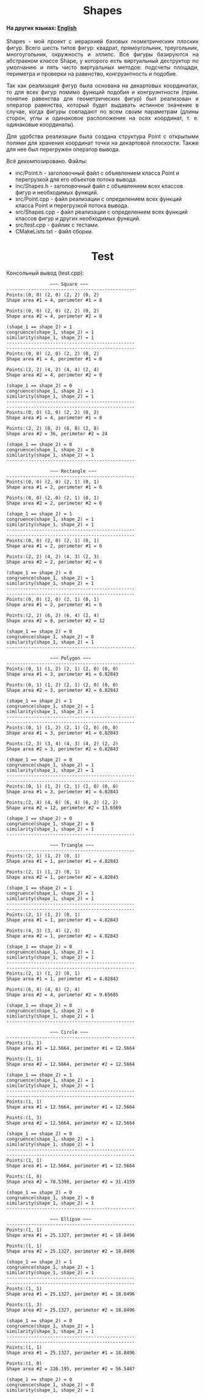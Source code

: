 <h1 align="center">Shapes</h1>
<h4>На других языках: <a href="https://github.com/AlferovKirill/Study/blob/main/Shapes/README.md">English</a></h4>

<p align="justify">Shapes - мой проект с иерархией базовых геометрических плоских фигур. Всего шесть типов фигур: квадрат, прямоугольник, треугольник, многоугольник, окружность и эллипс. Все фигуры базируются на абстракном классе Shape, у которого есть виртуальный деструктор по умолчанию и пять чисто виртуальных методов: подсчеты площади, периметра и проверки на равенство, конгруэнтность и подобие.</p>

<p align="justify">Так как реализация фигур была основана на декартовых координатах, то для всех фигур помимо функций подобия и конгруэнтности (прим. понятие равенства для геометрических фигур)  был реализован и оператор равенства, который будет выдавать истинное значение в случае, когда фигуры совпадают по всем своим параметрам (длины сторон, углы и одинаковое расположение на осях координат, т. е. одинаковые координаты).</p>

<p align="justify">Для удобства реализации была создана структура Point с открытыми полями для хранения координат точки на декартовой плоскости. Также для нее был перегружен оператор вывода.</p>

<p align="justify">Всё декомпозировано. Файлы:</p>
<ul>
  <li>inc/Point.h - заголовочный файл с объявлением класса Point и перегрузкой для его объектов потока вывода.</li>
  <li>inc/Shapes.h - заголовочный файл с объявлением всех классов фигур и необходимых функций.</li>
  <li>src/Point.cpp - файл реализации с определением всех функций класса Point и перегрузкой потока вывода.</li>
  <li>src/Shapes.cpp - файл реализации с определением всех функций классов фигур и других необходимых функций.</li>
  <li>src/test.cpp - файлик с тестами.</li>
  <li>CMakeLists.txt - файл сборки.</li>
</ul>

<h1 align="center">Test</h1>
<p align="justify">Консольный вывод (test.cpp):</p>

```
                ~~~ Square ~~~
-----------------------------------------------
Points:(0, 0) (2, 0) (2, 2) (0, 2)
Shape area #1 = 4, perimeter #1 = 8

Points:(0, 0) (2, 0) (2, 2) (0, 2)
Shape area #2 = 4, perimeter #2 = 8

(shape_1 == shape_2) = 1
congruence(shape_1, shape_2) = 1
similarity(shape_1, shape_2) = 1
-----------------------------------------------
-----------------------------------------------
Points:(0, 0) (2, 0) (2, 2) (0, 2)
Shape area #1 = 4, perimeter #1 = 8

Points:(2, 2) (4, 2) (4, 4) (2, 4)
Shape area #2 = 4, perimeter #2 = 8

(shape_1 == shape_2) = 0
congruence(shape_1, shape_2) = 1
similarity(shape_1, shape_2) = 1
-----------------------------------------------
-----------------------------------------------
Points:(0, 0) (2, 0) (2, 2) (0, 2)
Shape area #1 = 4, perimeter #1 = 8

Points:(2, 2) (8, 2) (8, 8) (2, 8)
Shape area #2 = 36, perimeter #2 = 24

(shape_1 == shape_2) = 0
congruence(shape_1, shape_2) = 0
similarity(shape_1, shape_2) = 1
-----------------------------------------------

                ~~~ Rectangle ~~~
-----------------------------------------------
Points:(0, 0) (2, 0) (2, 1) (0, 1)
Shape area #1 = 2, perimeter #1 = 6

Points:(0, 0) (2, 0) (2, 1) (0, 1)
Shape area #2 = 2, perimeter #2 = 6

(shape_1 == shape_2) = 1
congruence(shape_1, shape_2) = 1
similarity(shape_1, shape_2) = 1
-----------------------------------------------
-----------------------------------------------
Points:(0, 0) (2, 0) (2, 1) (0, 1)
Shape area #1 = 2, perimeter #1 = 6

Points:(2, 2) (4, 2) (4, 3) (2, 3)
Shape area #2 = 2, perimeter #2 = 6

(shape_1 == shape_2) = 0
congruence(shape_1, shape_2) = 1
similarity(shape_1, shape_2) = 1
-----------------------------------------------
-----------------------------------------------
Points:(0, 0) (2, 0) (2, 1) (0, 1)
Shape area #1 = 2, perimeter #1 = 6

Points:(2, 2) (6, 2) (6, 4) (2, 4)
Shape area #2 = 8, perimeter #2 = 12

(shape_1 == shape_2) = 0
congruence(shape_1, shape_2) = 0
similarity(shape_1, shape_2) = 1
-----------------------------------------------

                ~~~ Polygon ~~~
-----------------------------------------------
Points:(0, 1) (1, 2) (2, 1) (2, 0) (0, 0)
Shape area #1 = 3, perimeter #1 = 6.82843

Points:(0, 1) (1, 2) (2, 1) (2, 0) (0, 0)
Shape area #2 = 3, perimeter #2 = 6.82843

(shape_1 == shape_2) = 1
congruence(shape_1, shape_2) = 1
similarity(shape_1, shape_2) = 1
-----------------------------------------------
-----------------------------------------------
Points:(0, 1) (1, 2) (2, 1) (2, 0) (0, 0)
Shape area #1 = 3, perimeter #1 = 6.82843

Points:(2, 3) (3, 4) (4, 3) (4, 2) (2, 2)
Shape area #2 = 3, perimeter #2 = 6.82843

(shape_1 == shape_2) = 0
congruence(shape_1, shape_2) = 1
similarity(shape_1, shape_2) = 1
-----------------------------------------------
-----------------------------------------------
Points:(0, 1) (1, 2) (2, 1) (2, 0) (0, 0)
Shape area #1 = 3, perimeter #1 = 6.82843

Points:(2, 4) (4, 6) (6, 4) (6, 2) (2, 2)
Shape area #2 = 12, perimeter #2 = 13.6569

(shape_1 == shape_2) = 0
congruence(shape_1, shape_2) = 0
similarity(shape_1, shape_2) = 1
-----------------------------------------------

                ~~~ Triangle ~~~
-----------------------------------------------
Points:(2, 1) (1, 2) (0, 1)
Shape area #1 = 1, perimeter #1 = 4.82843

Points:(2, 1) (1, 2) (0, 1)
Shape area #2 = 1, perimeter #2 = 4.82843

(shape_1 == shape_2) = 1
congruence(shape_1, shape_2) = 1
similarity(shape_1, shape_2) = 1
-----------------------------------------------
-----------------------------------------------
Points:(2, 1) (1, 2) (0, 1)
Shape area #1 = 1, perimeter #1 = 4.82843

Points:(4, 3) (3, 4) (2, 3)
Shape area #2 = 1, perimeter #2 = 4.82843

(shape_1 == shape_2) = 0
congruence(shape_1, shape_2) = 1
similarity(shape_1, shape_2) = 1
-----------------------------------------------
-----------------------------------------------
Points:(2, 1) (1, 2) (0, 1)
Shape area #1 = 1, perimeter #1 = 4.82843

Points:(6, 4) (4, 6) (2, 4)
Shape area #2 = 4, perimeter #2 = 9.65685

(shape_1 == shape_2) = 0
congruence(shape_1, shape_2) = 0
similarity(shape_1, shape_2) = 1
-----------------------------------------------

                ~~~ Circle ~~~
-----------------------------------------------
Points:(1, 1)
Shape area #1 = 12.5664, perimeter #1 = 12.5664

Points:(1, 1)
Shape area #2 = 12.5664, perimeter #2 = 12.5664

(shape_1 == shape_2) = 1
congruence(shape_1, shape_2) = 1
similarity(shape_1, shape_2) = 1
-----------------------------------------------
-----------------------------------------------
Points:(1, 1)
Shape area #1 = 12.5664, perimeter #1 = 12.5664

Points:(1, 3)
Shape area #2 = 12.5664, perimeter #2 = 12.5664

(shape_1 == shape_2) = 0
congruence(shape_1, shape_2) = 1
similarity(shape_1, shape_2) = 1
-----------------------------------------------
-----------------------------------------------
Points:(1, 1)
Shape area #1 = 12.5664, perimeter #1 = 12.5664

Points:(1, 0)
Shape area #2 = 78.5398, perimeter #2 = 31.4159

(shape_1 == shape_2) = 0
congruence(shape_1, shape_2) = 0
similarity(shape_1, shape_2) = 1
-----------------------------------------------

                ~~~ Ellipse ~~~
-----------------------------------------------
Points:(1, 1)
Shape area #1 = 25.1327, perimeter #1 = 18.8496

Points:(1, 1)
Shape area #2 = 25.1327, perimeter #2 = 18.8496

(shape_1 == shape_2) = 1
congruence(shape_1, shape_2) = 1
similarity(shape_1, shape_2) = 1
-----------------------------------------------
-----------------------------------------------
Points:(1, 1)
Shape area #1 = 25.1327, perimeter #1 = 18.8496

Points:(1, 3)
Shape area #2 = 25.1327, perimeter #2 = 18.8496

(shape_1 == shape_2) = 0
congruence(shape_1, shape_2) = 1
similarity(shape_1, shape_2) = 1
-----------------------------------------------
-----------------------------------------------
Points:(1, 1)
Shape area #1 = 25.1327, perimeter #1 = 18.8496

Points:(1, 0)
Shape area #2 = 226.195, perimeter #2 = 56.5487

(shape_1 == shape_2) = 0
congruence(shape_1, shape_2) = 0
similarity(shape_1, shape_2) = 1
```
